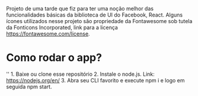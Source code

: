 Projeto de uma tarde que fiz para ter uma noção melhor das funcionalidades básicas da biblioteca de UI do Facebook, React. Alguns ícones utilizados nesse projeto são propriedade da Fontawesome sob tutela da Fonticons Incorporated, link para a licença https://fontawesome.com/license.

# Como rodar o app?
'<addr>' 1. Baixe ou clone esse repositório
2. Instale o node.js. Link: https://nodejs.org/en/
3. Abra seu CLI favorito e execute npm i e logo em seguida npm start.
